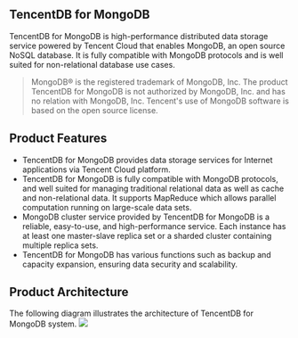 ## TencentDB for MongoDB
TencentDB for MongoDB is high-performance distributed data storage service powered by Tencent Cloud that enables MongoDB, an open source NoSQL database. It is fully compatible with MongoDB protocols and is well suited for non-relational database use cases.
>MongoDB® is the registered trademark of MongoDB, Inc. The product TencentDB for MongoDB is not authorized by MongoDB, Inc. and has no relation with MongoDB, Inc. Tencent's use of MongoDB software is based on the open source license.

## Product Features
- TencentDB for MongoDB provides data storage services for Internet applications via Tencent Cloud platform.
- TencentDB for MongoDB is fully compatible with MongoDB protocols, and well suited for managing traditional relational data as well as cache and non-relational data. It supports MapReduce which allows parallel computation running on large-scale data sets.
- MongoDB cluster service provided by TencentDB for MongoDB is a reliable, easy-to-use, and high-performance service. Each instance has at least one master-slave replica set or a sharded cluster containing multiple replica sets.
- TencentDB for MongoDB has various functions such as backup and capacity expansion, ensuring data security and scalability.
## Product Architecture
The following diagram illustrates the architecture of TencentDB for MongoDB system.
![](https://main.qcloudimg.com/raw/d282eb67cf17f3ff61f69fd3a1af749e.png)
